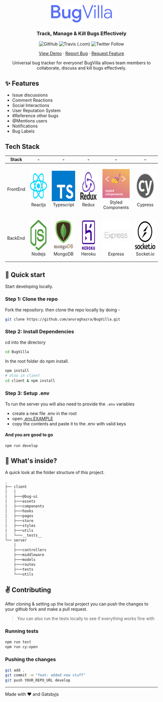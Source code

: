 <br />
<p align="center">
  <a href="https://bugvilla.herokuapp.com">
    <img src="./client/src/assets/images/BugVilla.png" alt="BugVilla Logo" width="200" height="57">
  </a>

  <h3 align="center">Track, Manage & Kill Bugs Effectively</h3>

  <p align="center">
    <img alt="GitHub" src="https://img.shields.io/github/license/anuraghazra/BugVilla" />
    <img alt="Travis (.com)" src="https://img.shields.io/travis/com/anuraghazra/BugVilla" />
    <img alt="Twitter Follow" src="https://img.shields.io/twitter/follow/anuraghazru?style=social" />
  </p>

  <p align="center">
    <a href="https://bugvilla.herokuapp.com">View Demo</a>
    ·
    <a href="https://github.com/anuraghazra/BugVilla/issues">Report Bug</a>
    ·
    <a href="https://github.com/anuraghazra/BugVilla/issues">Request Feature</a>
  </p>
</p>

<p align="center">Universal bug tracker for everyone! BugVilla allows team members to collaborate, discuss and kill bugs effectively.</p>

## ✨ Features

- Issue discussions
- Comment Reactions
- Social Interactions
- User Reputation System
- #Reference other bugs
- @Mentions users
- Notifications
- Bug Labels

## Tech Stack

| Stack    | -                                                                                                  | -                                                                                                 | -                                                                                                | -                                                                                                                | -                                                                                                   |
| -------- | -------------------------------------------------------------------------------------------------- | ------------------------------------------------------------------------------------------------- | ------------------------------------------------------------------------------------------------ | ---------------------------------------------------------------------------------------------------------------- | --------------------------------------------------------------------------------------------------- |
| FrontEnd | <p align="center"><img src="./assets/reactjs_logo.png" width="100" height="100"> <br />Reactjs</p> | <p align="center"><img src="./assets/ts_logo.png" width="100" height="100"> <br />Typescript</p>  | <p align="center"><img src="./assets/redux_logo.png" width="100" height="100"> <br />Redux</p>   | <p align="center"><img src="./assets/styledcompo_logo.png" width="100" height="100"> <br />Styled Components</p> | <p align="center"><img src="./assets/cy_logo.png" width="100" height="100"> <br />Cypress</p>       |
| BackEnd  | <p align="center"><img src="./assets/nodejs_logo.png" width="100" height="100"> <br />Nodejs</p>   | <p align="center"><img src="./assets/mongo_logo2.png" width="100" height="100"> <br />MongoDB</p> | <p align="center"><img src="./assets/heroku_logo.png" width="100" height="100"> <br />Heroku</p> | <p align="center"><img src="./assets/express_logo.png" width="100" height="100"> <br />Express</p>               | <p align="center"><img src="./assets/socket_logo.png" width="100" height="100"> <br />Socket.io</p> |


## :rocket: Quick start

Start developing locally.

### Step 1: Clone the repo
Fork the repository. then clone the repo locally by doing -

```sh
git clone https://github.com/anuraghazra/BugVilla.git
```

### Step 2: Install Dependencies
cd into the directory

```sh
cd BugVilla
```

In the root folder do npm install.
```sh
npm install
# also in client
cd client & npm install
```

### Step 3: Setup .env
To run the server you will also need to provide the `.env` variables

- create a new file .env in the root
- open [.env.EXAMPLE](./.env.EXAMPLE)
- copy the contents and paste it to the .env with valid keys

#### And you are good to go
```sh
npm run develop
```



## :open_file_folder: What's inside?

A quick look at the folder structure of this project.
    
    .
    ├── client
    │   │
    │   ├───@bug-ui
    │   ├───assets
    │   ├───components
    │   ├───hooks
    │   ├───pages
    │   ├───store
    │   ├───styles
    │   ├───utils
    │   └───__tests__
    └── server
        │
        ├───controllers
        ├───middleware
        ├───models
        ├───routes
        ├───tests
        └───utils
      
## :v: Contributing

After cloning & setting up the local project you can push the changes to your github fork and make a pull request.

> You can also run the tests locally to see if everything works fine with

### Running tests
```bash
npm run test
npm run cy:open
```

### Pushing the changes

```bash
git add .
git commit -m "feat: added new stuff"
git push YOUR_REPO_URL develop
```

------

Made with :heart: and Gatsbyjs